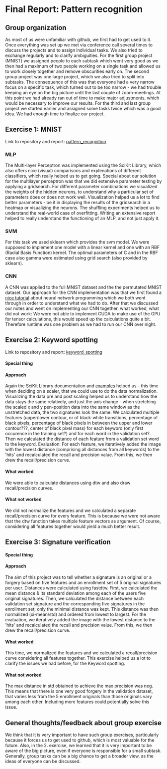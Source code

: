 # Final Report: Pattern recognition

## Group organization
As most of us were unfamiliar with github, we first had to get used to it. Once everything was set up we met via conference call several times to discuss the projects and to assign individual tasks. We also tried to exchange regularly and to clarify ambiguities.
For the first group project (MNIST) we assigned people to each subtask which went very good as we then had a maximum of two people working on a single task and allowed us to work closely together and remove obscurities early on.
The second group project was one large project, which we also tried to split into subtasks. The consequence of this was that everyone had a very narrow focus on a specific task, which turned out to be too narrow - we had trouble keeping an eye on the big picture until the last couple of zoom-meetings. At this point we had already ran out of time to make major adjustments, which would be necessary to improve our results.
For the third and last group project we started earlier and assigned some tasks twice which was a good idea. We had enough time to finalize our project. 

## Exercise 1: MNIST
Link to repository and report: [pattern_recognition](https://github.com/hinderling/pattern_recognition)
### MLP
The Multi-layer Perceptron was implemented using the SciKit Library, which also offers nice (visual) comparisons and explenations of different classifiers, which really helped us to get going.
Special about our solution for the multilayer perceptron was that we did extensive parameter testing by applying a gridsearch. For different parameter combinations we visualized the weights of the hidden neurons, to understand why a particular set of parameters does or does not work well. Visualization helped us a lot to find better parameters - be it in displaying the results of the gridsearch in a heatmap or visualizing the neurons. The shuffling experiments helped us to understand the real-world case of overfitting. Writing an extensive report helped to really understand the functioning of an MLP, and not just apply it.

### SVM
For this task we used sklearn which provides the svm model. We were supposed to implement one model with a linear kernel and one with an RBF (Radial Basis Function) kernel. The optimal parameters of C and in the RBF case also gamma were estimated using grid search (also provided by sklearn).

### CNN
A CNN was applied to the full MNIST dataset and the the permutated MNIST dataset.
Our approach for the CNN implementation was that we first found a [nice tutorial](https://deeplizard.com/learn/video/MasG7tZj-hw) about neural network programming which we both went through in order to understand what we had to do. After that we discussed our notes and went on implementing our CNN together.
what worked, what did not work: We were not able to implement CUDA to make use of the GPU for tensor calculations, this would speed up the calculations quite a bit. Therefore runtime was one problem as we had to run our CNN over night.

## Exercise 2: Keyword spotting
Link to repository and report: [keyword_spotting](https://github.com/hinderling/keyword_spotting)

#### Special thing
#### Approach
Again the SciKit Library documentation and [examples](https://scikit-learn.org/stable/auto_examples/preprocessing/plot_all_scaling.html) helped us - this time when deciding on a scaler, that we could use to do the data normalization. Visualizing the data pre and post scaling helped us to understand how the data stays the same relatively, and just the axis change - when stretching the scaled x and y pen-position data into the same window as the unstretched data, the two signatures look the same.
We calculated multiple features (upper/lower contour, nr of black-white transitions, percentage of black pixels, percentage of black pixels in between the upper and lower contour???, center of black pixel mass) for each keyword (only first occurence in the training set?) and for each word in the validation set?. Then we calculated the distance of each feature from a validation set word to the keyword. 
Evaluation: For each feature, we iteratively added the image with the lowest distance (comprising all distances from all keywords) to the 'hits' and recalculated the recall and precision value. From this, we then drew the recall/precision curve. 
#### What worked
We were able to calculate distances using dtw and also draw recall/precision curves. 
#### What not worked
We did not normalize the features and we calculated a separate recall/precision curve for every feature. This is because we were not aware that the dtw function takes multiple feature vectors as argument. Of course, considering all features together would yield a much better result. 

## Exercise 3: Signature verification
#### Special thing
#### Approach
The aim of this project was to tell whether a signature is an original or a forgery based on five features and an enrollment set of 5 original signatures per user. Distances were calculated using fastdtw. First, we calculated the mean distance & its standard deviation among each of the users five original signatures. Then, we calculated the distance between each validation set signature and the corresponding five signatures in the enrollment set; only the minimal distance was kept. This distance was then normalized (xi-mean/std) and ordered from lowest to largest. 
For the evaluation, we iteratively added the image with the lowest distance to the 'hits' and recalculated the recall and precision value. From this, we then drew the recall/precision curve. 
#### What worked
This time, we normalized the features and we calculated a recall/precision curve considering all features together. This exercise helped us a lot to clarify the issues we had before, for the Keyword spotting. 
#### What not worked
The max distance in std obtained to achieve the max precision was neg. This means that there is one very good forgery in the validation dataset, that varies less from the 5 enrollment originals than those originals vary among each other. Including more features could potentially solve this issue. 

## General thoughts/feedback about group exercise
We think that it is very important to have such group exercises, particularly because it forces us to get used to github, which is most valuable for the future. Also, in the 2. exercise, we learned that it is very important to be aware of the big picture, even if everyone is responsible for a small subtask. Generally, group tasks can be a big chance to get a broader view, as the ideas of everyone can be discussed. 
